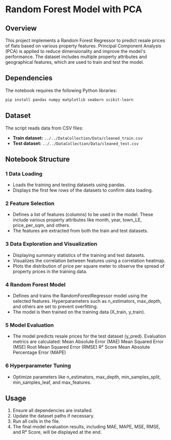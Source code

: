 # Random Forest Model with PCA

## Overview
This project implements a Random Forest Regressor to predict resale prices of flats based on various property features. Principal Component Analysis (PCA) is applied to reduce dimensionality and improve the model's performance. The dataset includes multiple property attributes and geographical features, which are used to train and test the model.

## Dependencies
The notebook requires the following Python libraries:
```bash
pip install pandas numpy matplotlib seaborn scikit-learn
```

## Dataset
The script reads data from CSV files:
- **Train dataset:** `../../DataCollection/Data/cleaned_train.csv`
- **Test dataset:** `../../DataCollection/Data/cleaned_test.csv`

## Notebook Structure
### 1 Data Loading
- Loads the training and testing datasets using pandas. 
- Displays the first few rows of the datasets to confirm data loading.

### 2 Feature Selection
- Defines a list of features (columns) to be used in the model. These include various property attributes like month, year, town_LE, price_per_sqm, and others.
- The features are extracted from both the train and test datasets.

### 3 Data Exploration and Visualization
- Displaying summary statistics of the training and test datasets.
- Visualizes the correlation between features using a correlation heatmap.
- Plots the distribution of price per square meter to observe the spread of property prices in the training data.

### 4 Random Forest Model
- Defines and trains the RandomForestRegressor model using the selected features. Hyperparameters such as n_estimators, max_depth, and others are set to prevent overfitting.
- The model is then trained on the training data (X_train, y_train).

### 5 Model Evaluation
- The model predicts resale prices for the test dataset (y_pred).
    Evaluation metrics are calculated:
    Mean Absolute Error (MAE)
    Mean Squared Error (MSE)
    Root Mean Squared Error (RMSE)
    R² Score
    Mean Absolute Percentage Error (MAPE)

### 6 Hyperparameter Tuning
- Optimize parameters like n_estimators, max_depth, min_samples_split, min_samples_leaf, and max_features.

## Usage
1. Ensure all dependencies are installed.
2. Update the dataset paths if necessary.
3. Run all cells in the file.
4. The final model evaluation results, including MAE, MAPE, MSE, RMSE, and R² Score, will be displayed at the end.